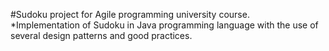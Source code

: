 #Sudoku project for Agile programming university course.\
*Implementation of Sudoku in Java programming language with the use of several design patterns and good practices.
